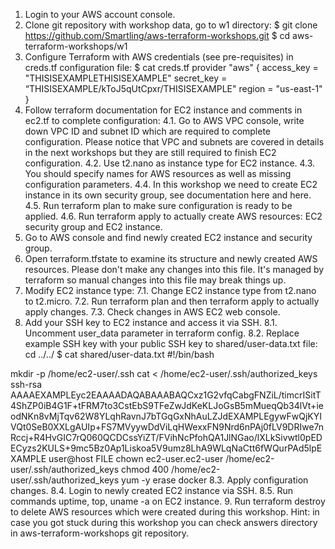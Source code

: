 1. Login to your AWS account console.
2. Clone git repository with workshop data, go to w1 directory:
$ git clone https://github.com/Smartling/aws-terraform-workshops.git
$ cd aws-terraform-workshops/w1
3. Configure Terraform with AWS credentials (see pre-requisites) in creds.tf configuration file:
$ cat creds.tf
provider "aws" {
  access_key = "THISISEXAMPLETHISISEXAMPLE"
  secret_key = “THISISEXAMPLE/kToJ5qUtCpxr/THISISEXAMPLE"
  region = "us-east-1"
}
4. Follow terraform documentation for EC2 instance and comments in ec2.tf to complete configuration:
   4.1. Go to AWS VPC console, write down VPC ID and subnet ID which are required to complete configuration.
Please notice that VPC and subnets are covered in details in the next workshops but they are still required to finish EC2 configuration.
   4.2. Use t2.nano as instance type for EC2 instance.
   4.3. You should specify names for AWS resources as well as missing configuration parameters.
   4.4. In this workshop we need to create EC2 instance in its own security group, see documentation here and here.
   4.5. Run terraform plan to make sure configuration is ready to be applied.
   4.6. Run terraform apply to actually create AWS resources: EC2 security group and EC2 instance.
5. Go to AWS console and find newly created EC2 instance and security group.
6. Open terraform.tfstate to examine its structure and newly created AWS resources. Please don't make any changes into this file. It's managed by terraform so manual changes into this file may break things up.
7. Modify EC2 instance type:
   7.1. Change EC2 instance type from t2.nano to t2.micro.
   7.2. Run terraform plan and then terraform apply to actually apply changes.
   7.3. Check changes in AWS EC2 web console.
8. Add your SSH key to EC2 instance and access it via SSH.
   8.1. Uncomment user_data parameter in terraform config.
   8.2. Replace example SSH key with your public SSH key to shared/user-data.txt file:
cd ../../
$ cat shared/user-data.txt
#!/bin/bash
   
mkdir -p /home/ec2-user/.ssh
cat <<FILE > /home/ec2-user/.ssh/authorized_keys
ssh-rsa AAAAEXAMPLEyc2EAAAADAQABAAABAQCxz1G2vfqCabgFNZiL/timcrISitT4ShZP0iB4G1F+tFRM7to3CstEbS9TFeZwJdKeKLJoGsB5mMueqQb34lVt+ieodNKn8vMjTqv62W8YLqhRavnJ7bTGqGxNhAuLZJdEXAMPLEgywFwQjKYIVQt0SeB0XXLgAUIp+FS7MVyywDdViLqHWexxFN9Nrd6nPAj0fLV9DRIwe7nRccj+R4HvGIC7rQ060QCDCssYiZT/FVihNcPfohQA1JlNGao/lXLkSivwtl0pEDECyzs2KULS+9mc5Bz0Ap1Liskoa5V9umz8LhA9WLqNaCtt6fWQurPAd5lpEXAMPLE user@host
FILE
chown ec2-user.ec2-user /home/ec2-user/.ssh/authorized_keys
chmod 400 /home/ec2-user/.ssh/authorized_keys
yum -y erase docker
   8.3. Apply configuration changes.
   8.4. Login to newly created EC2 instance via SSH.
   8.5. Run commands uptime, top, uname -a on EC2 instance.
9. Run terraform destroy to delete AWS resources which were created during this workshop.
Hint: in case you got stuck during this workshop you can check answers directory in aws-terraform-workshops git repository.